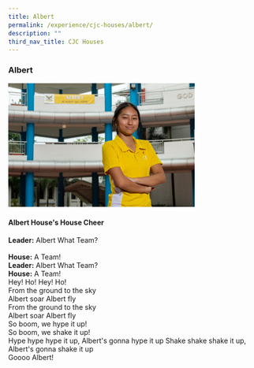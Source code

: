```yaml
---
title: Albert
permalink: /experience/cjc-houses/albert/
description: ""
third_nav_title: CJC Houses
---
```

### **Albert**
<img src="/images/albert.jpg" style="width:75%">

#### **Albert House's House Cheer**
**Leader:** Albert What Team?<br>  
**House:** A Team!<br>
**Leader:** Albert What Team?<br>
**House:** A Team!<br>
Hey! Ho! Hey! Ho!<br>
From the ground to the sky<br>
Albert soar Albert fly<br>
From the ground to the sky<br>
Albert soar Albert fly<br>
So boom, we hype it up!<br>
So boom, we shake it up!<br>
Hype hype hype it up, Albert's gonna hype it up Shake shake shake it up, Albert's gonna shake it up<br>
Goooo Albert!